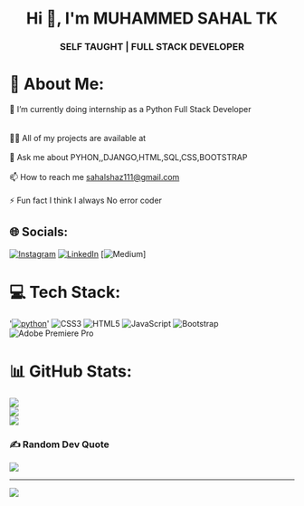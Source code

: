 <h1 align="center">Hi 👋, I'm MUHAMMED SAHAL TK</h1>
<h3 align="center">SELF TAUGHT | FULL STACK DEVELOPER</h3>

# 💫 About Me:
🔭 I’m currently doing internship as a Python Full Stack Developer<br><br><br>👨‍💻 All of my projects are available at  <br><br>💬 Ask me about PYHON,,DJANGO,HTML,SQL,CSS,BOOTSTRAP<br><br>📫 How to reach me sahalshaz111@gmail.com<br><br>⚡ Fun fact I think I always No error coder


## 🌐 Socials:
[![Instagram](https://img.shields.io/badge/Instagram-%23E4405F.svg?logo=Instagram&logoColor=white)](https://instagram.com/https://www.instagram.com//s_a_h_al___/?hl=en) [![LinkedIn](https://img.shields.io/badge/LinkedIn-%230077B5.svg?logo=linkedin&logoColor=white)](https://linkedin.com/in/muhammed-sahal-tk-502049285) [![Medium](https://img.shields.io/badge/Medium-12100E?logo=medium&logoColor=white)]

# 💻 Tech Stack:
'[![python](https://img.shields.io/badge/subject-status-blue.svg)]()'
![CSS3](https://img.shields.io/badge/css3-%231572B6.svg?style=flat-square&logo=css3&logoColor=white) ![HTML5](https://img.shields.io/badge/html5-%23E34F26.svg?style=flat-square&logo=html5&logoColor=white) ![JavaScript](https://img.shields.io/badge/javascript-%23323330.svg?style=flat-square&logo=javascript&logoColor=%23F7DF1E) ![Bootstrap](https://img.shields.io/badge/bootstrap-%23563D7C.svg?style=flat-square&logo=bootstrap&logoColor=white)  ![Adobe Premiere Pro](https://img.shields.io/badge/Adobe%20Premiere%20Pro-9999FF.svg?style=flat-square&logo=Adobe%20Premiere%20Pro&logoColor=white) 
# 📊 GitHub Stats:

![](https://github-readme-stats.vercel.app/api?username=sahal-shaz&theme=dark&hide_border=false&include_all_commits=false&count_private=false)<br/>
![](https://github-readme-streak-stats.herokuapp.com/?user=sahal-shaz&theme=dark&hide_border=false)<br/>
![](https://github-readme-stats.vercel.app/api/top-langs/?username=sahal-shaz&theme=dark&hide_border=false&include_all_commits=false&count_private=false&layout=compact)

### ✍️ Random Dev Quote
![](https://quotes-github-readme.vercel.app/api?type=horizontal&theme=radical)


---
[![](https://visitcount.itsvg.in/api?id=sahal-shaz&icon=0&color=0)](https://visitcount.itsvg.in)
